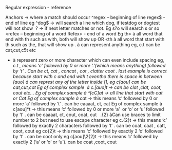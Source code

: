 Regular expression - reference

Anchors -> where a match should occur
^regex – beginning of line
regex$ - end of line
eg ^dog$ -> will search a line which dog, if testdog or dogtest will not show
 ? -> if next letter matches or not. Eg s?o will search s or so
\<refex – beginning of a word
Refex\> - end of a word
Eg th\> à all word that end with th such as with, both will show up 
OR 
\<th à all word that start with th such as the, that will show up
. à can represent anything eg, c.t can be cat,cut,c5t etc
* à represent zero or more character which can even include spacing eg, c.*t , means ‘c’ followed by 0 or more ‘.’(which means anything) followed by ‘t’ . Can be ct, cat , concat , cot , clatter coot . last example is correct because start with c and end with t eventho there is space in between
[auo] à can represt any of the letter inside [], eg c[aou] can be cat,cut,cot
Eg of complex sample  à c.[auo]t -> can be clot ,clat, coot, cout etc…
Eg of complex sample à ^[cC]at -> all line that start with cat or Cat
Eg of complex sample à ca*t -> this means ‘c’ followed by 0 or more ‘a’ followed by ‘t’ . can be caaaat, ct, cat
Eg of complex sample à c[aou]*t -> this means ‘c’ followed by 0 or more ‘a’  or ‘o’ or ‘u’ followed by ‘t’ . can be caaaat, ct, cout, coat, cut 
 
.\{2\} àCan use braces to limit number to 2 but need to use escape character 
eg c.\{2\}t -> this means ‘c’ followed by exactly 2 characters followed by ‘t’ . can be coat, caat , catt, coot, cout 
eg co\{2\}t -> this means ‘c’ followed by exactly 2 ‘o’ followed by ‘t’ . can be coot only
eg c[aou]\2{2\}t -> this means ‘c’ followed by exactly 2 (‘a’ or ‘o’ or ‘u’). can be coat ,coot, cout
